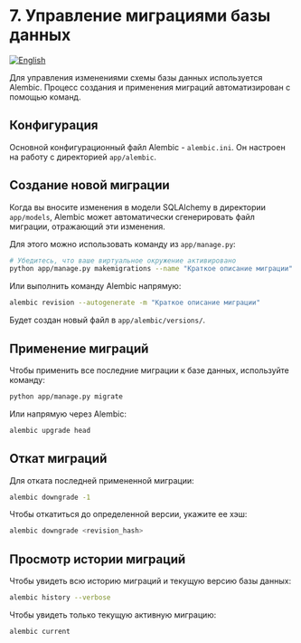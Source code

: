 # 7. Управление миграциями базы данных

[![English](https://img.shields.io/badge/lang-English-blue)](../en/07_migrations.md)

Для управления изменениями схемы базы данных используется Alembic. Процесс создания и применения миграций автоматизирован с помощью команд.

## Конфигурация

Основной конфигурационный файл Alembic - `alembic.ini`. Он настроен на работу с директорией `app/alembic`.

## Создание новой миграции

Когда вы вносите изменения в модели SQLAlchemy в директории `app/models`, Alembic может автоматически сгенерировать файл миграции, отражающий эти изменения.

Для этого можно использовать команду из `app/manage.py`:

```bash
# Убедитесь, что ваше виртуальное окружение активировано
python app/manage.py makemigrations --name "Краткое описание миграции"
```

Или выполнить команду Alembic напрямую:

```bash
alembic revision --autogenerate -m "Краткое описание миграции"
```

Будет создан новый файл в `app/alembic/versions/`.

## Применение миграций

Чтобы применить все последние миграции к базе данных, используйте команду:

```bash
python app/manage.py migrate
```

Или напрямую через Alembic:

```bash
alembic upgrade head
```

## Откат миграций

Для отката последней примененной миграции:

```bash
alembic downgrade -1
```

Чтобы откатиться до определенной версии, укажите ее хэш:

```bash
alembic downgrade <revision_hash>
```

## Просмотр истории миграций

Чтобы увидеть всю историю миграций и текущую версию базы данных:

```bash
alembic history --verbose
```

Чтобы увидеть только текущую активную миграцию:

```bash
alembic current
```